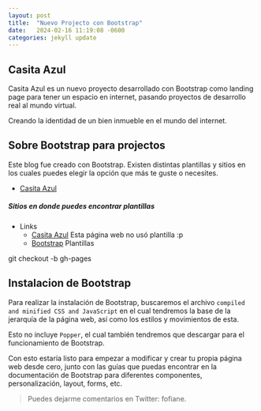 ```yaml
---
layout: post
title:  "Nuevo Projecto con Bootstrap"
date:   2024-02-16 11:19:08 -0600
categories: jekyll update
---
```


## Casita Azul
Casita Azul es un nuevo proyecto desarrollado con Bootstrap como landing page para tener un espacio en internet, pasando proyectos de desarrollo real al mundo virtual.

Creando la identidad de un bien inmueble en el mundo del internet.


## Sobre Bootstrap para projectos

Este blog fue creado con Bootstrap. Existen distintas plantillas y sitios en los cuales puedes elegir la opción que más te guste o necesites.

* [Casita Azul]

##### Sitios en donde puedes encontrar plantillas

* Links
  * [Casita Azul] Esta página web no usó plantilla :p
  * [Bootstrap] Plantillas

 [Casita Azul]: https://fofia.github.io/casitaazul/
 [Bootstrap]: https://themes.getbootstrap.com/
 
 git checkout -b gh-pages
## Instalacion de Bootstrap
Para realizar la instalación de Bootstrap, buscaremos el archivo  `compiled and minified CSS and JavaScript` en el cual tendremos la base de la jerarquía de la página web, así como los estilos y movimientos de esta.

Esto no incluye `Popper`, el cual también tendremos que descargar para el funcionamiento de Bootstrap.

Con esto estaría listo para empezar a modificar y crear tu propia página web desde cero, junto con las guías que puedas encontrar en la documentación de Bootstrap para diferentes componentes, personalización, layout, forms, etc.



> Puedes dejarme comentarios en Twitter: fofiane.


[fofiane]: https://twitter.com/fofiane